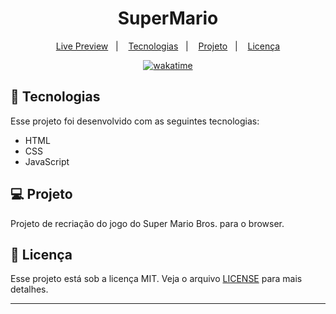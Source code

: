 <h1 align="center">
  SuperMario
</h1>

<p align="center">
  <a href="https://supermario-brunoh.netlify.app/">Live Preview</a>&nbsp;&nbsp;&nbsp;|&nbsp;&nbsp;&nbsp;
  <a href="#-tecnologias">Tecnologias</a>&nbsp;&nbsp;&nbsp;|&nbsp;&nbsp;&nbsp;
  <a href="#-projeto">Projeto</a>&nbsp;&nbsp;&nbsp;|&nbsp;&nbsp;&nbsp;
  <a href="#memo-licença">Licença</a>
</p>

<p align="center">
<a href="https://wakatime.com/badge/user/68660678-6b86-4b78-98df-f5f41a37e1bc/project/b6941011-c7d3-481f-aba2-bdbc4587107f"><img src="https://wakatime.com/badge/user/68660678-6b86-4b78-98df-f5f41a37e1bc/project/b6941011-c7d3-481f-aba2-bdbc4587107f.svg" alt="wakatime"></a>
</p>

## 🚀 Tecnologias

Esse projeto foi desenvolvido com as seguintes tecnologias:

- HTML
- CSS
- JavaScript

## 💻 Projeto

Projeto de recriação do jogo do Super Mario Bros. para o browser.

## :memo: Licença

Esse projeto está sob a licença MIT. Veja o arquivo [LICENSE](.github/LICENSE.md) para mais detalhes.

---
